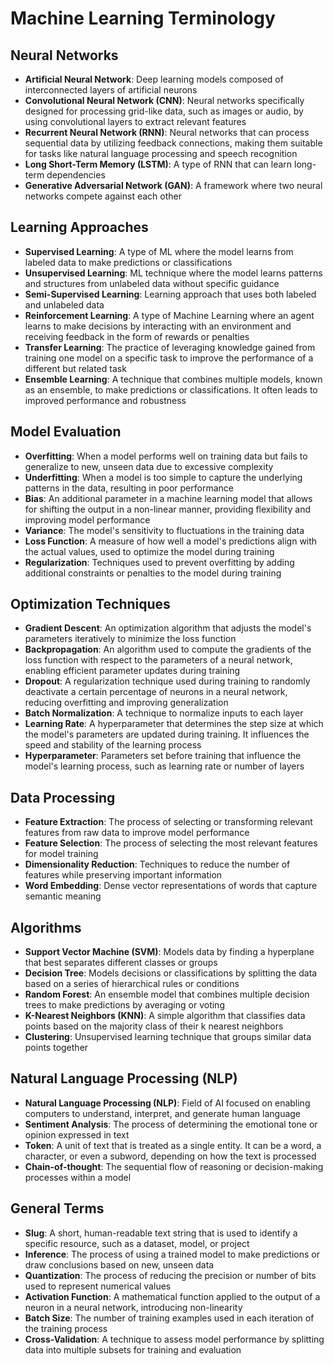 # Machine Learning Terminology

## Neural Networks
- **Artificial Neural Network**: Deep learning models composed of interconnected layers of artificial neurons
- **Convolutional Neural Network (CNN)**: Neural networks specifically designed for processing grid-like data, such as images or audio, by using convolutional layers to extract relevant features
- **Recurrent Neural Network (RNN)**: Neural networks that can process sequential data by utilizing feedback connections, making them suitable for tasks like natural language processing and speech recognition
- **Long Short-Term Memory (LSTM)**: A type of RNN that can learn long-term dependencies
- **Generative Adversarial Network (GAN)**: A framework where two neural networks compete against each other

## Learning Approaches
- **Supervised Learning**: A type of ML where the model learns from labeled data to make predictions or classifications
- **Unsupervised Learning**: ML technique where the model learns patterns and structures from unlabeled data without specific guidance
- **Semi-Supervised Learning**: Learning approach that uses both labeled and unlabeled data
- **Reinforcement Learning**: A type of Machine Learning where an agent learns to make decisions by interacting with an environment and receiving feedback in the form of rewards or penalties
- **Transfer Learning**: The practice of leveraging knowledge gained from training one model on a specific task to improve the performance of a different but related task
- **Ensemble Learning**: A technique that combines multiple models, known as an ensemble, to make predictions or classifications. It often leads to improved performance and robustness

## Model Evaluation
- **Overfitting**: When a model performs well on training data but fails to generalize to new, unseen data due to excessive complexity
- **Underfitting**: When a model is too simple to capture the underlying patterns in the data, resulting in poor performance
- **Bias**: An additional parameter in a machine learning model that allows for shifting the output in a non-linear manner, providing flexibility and improving model performance
- **Variance**: The model's sensitivity to fluctuations in the training data
- **Loss Function**: A measure of how well a model's predictions align with the actual values, used to optimize the model during training
- **Regularization**: Techniques used to prevent overfitting by adding additional constraints or penalties to the model during training

## Optimization Techniques
- **Gradient Descent**: An optimization algorithm that adjusts the model's parameters iteratively to minimize the loss function
- **Backpropagation**: An algorithm used to compute the gradients of the loss function with respect to the parameters of a neural network, enabling efficient parameter updates during training
- **Dropout**: A regularization technique used during training to randomly deactivate a certain percentage of neurons in a neural network, reducing overfitting and improving generalization
- **Batch Normalization**: A technique to normalize inputs to each layer
- **Learning Rate**: A hyperparameter that determines the step size at which the model's parameters are updated during training. It influences the speed and stability of the learning process
- **Hyperparameter**: Parameters set before training that influence the model's learning process, such as learning rate or number of layers

## Data Processing
- **Feature Extraction**: The process of selecting or transforming relevant features from raw data to improve model performance
- **Feature Selection**: The process of selecting the most relevant features for model training
- **Dimensionality Reduction**: Techniques to reduce the number of features while preserving important information
- **Word Embedding**: Dense vector representations of words that capture semantic meaning

## Algorithms
- **Support Vector Machine (SVM)**: Models data by finding a hyperplane that best separates different classes or groups
- **Decision Tree**: Models decisions or classifications by splitting the data based on a series of hierarchical rules or conditions
- **Random Forest**: An ensemble model that combines multiple decision trees to make predictions by averaging or voting
- **K-Nearest Neighbors (KNN)**: A simple algorithm that classifies data points based on the majority class of their k nearest neighbors
- **Clustering**: Unsupervised learning technique that groups similar data points together

## Natural Language Processing (NLP)
- **Natural Language Processing (NLP)**: Field of AI focused on enabling computers to understand, interpret, and generate human language
- **Sentiment Analysis**: The process of determining the emotional tone or opinion expressed in text
- **Token**: A unit of text that is treated as a single entity. It can be a word, a character, or even a subword, depending on how the text is processed
- **Chain-of-thought**: The sequential flow of reasoning or decision-making processes within a model

## General Terms
- **Slug**: A short, human-readable text string that is used to identify a specific resource, such as a dataset, model, or project
- **Inference**: The process of using a trained model to make predictions or draw conclusions based on new, unseen data
- **Quantization**: The process of reducing the precision or number of bits used to represent numerical values
- **Activation Function**: A mathematical function applied to the output of a neuron in a neural network, introducing non-linearity
- **Batch Size**: The number of training examples used in each iteration of the training process
- **Cross-Validation**: A technique to assess model performance by splitting data into multiple subsets for training and evaluation
